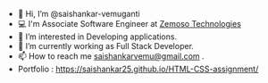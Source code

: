 - 👋 Hi, I’m @saishankar-vemuganti
- 💻 I'm Associate Software Engineer at [Zemoso Technologies](https://www.zemosolabs.com/)
- 👀 I’m interested in Developing applications.
- 🌱 I’m currently working as Full Stack Developer.
- 📫 How to reach me saishankarvemu@gmail.com .
- Portfolio : https://saishankar25.github.io/HTML-CSS-assignment/


<!---
saishankar-vemuganti/saishankar-vemuganti is a ✨ special ✨ repository because its `README.md` (this file) appears on your GitHub profile.
You can click the Preview link to take a look at your changes.
--->
